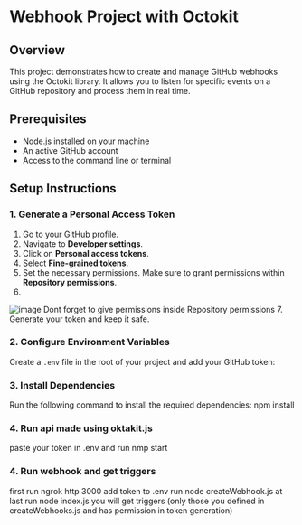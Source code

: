 # Webhook Project with Octokit

## Overview
This project demonstrates how to create and manage GitHub webhooks using the Octokit library. It allows you to listen for specific events on a GitHub repository and process them in real time.

## Prerequisites
- Node.js installed on your machine
- An active GitHub account
- Access to the command line or terminal

## Setup Instructions

### 1. Generate a Personal Access Token
1. Go to your GitHub profile.
2. Navigate to **Developer settings**.
3. Click on **Personal access tokens**.
4. Select **Fine-grained tokens**.
5. Set the necessary permissions. Make sure to grant permissions within **Repository permissions**.
6. 
![image](https://github.com/user-attachments/assets/b82138ac-0a61-48f2-a85f-d39a89f776a1)
Dont forget to give permissions inside Repository permissions
7. Generate your token and keep it safe.

### 2. Configure Environment Variables
Create a `.env` file in the root of your project and add your GitHub token:


### 3. Install Dependencies
Run the following command to install the required dependencies:
npm install

### 4. Run api made using oktakit.js
paste your token in .env and run
nmp start



### 4. Run webhook and get triggers
first run ngrok http 3000
add token to .env
run node createWebhook.js 
at last run node index.js
you will get triggers (only those you defined in createWebhooks.js and has permission in token generation)

